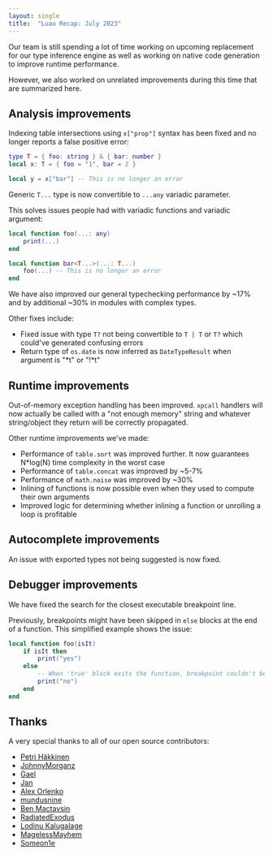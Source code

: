 ```yaml
---
layout: single
title:  "Luau Recap: July 2023"
---
```


Our team is still spending a lot of time working on upcoming replacement for our type inference engine as well as working on native code generation to improve runtime performance.

However, we also worked on unrelated improvements during this time that are summarized here.

## Analysis improvements

Indexing table intersections using `x["prop"]` syntax has been fixed and no longer reports a false positive error:

```lua
type T = { foo: string } & { bar: number }
local x: T = { foo = "1", bar = 2 }

local y = x["bar"] -- This is no longer an error
```

Generic `T...` type is now convertible to `...any` variadic parameter.

This solves issues people had with variadic functions and variadic argument:

```lua
local function foo(...: any)
    print(...)
end

local function bar<T...>(...: T...)
    foo(...) -- This is no longer an error
end
```

We have also improved our general typechecking performance by ~17% and by additional ~30% in modules with complex types.

Other fixes include:

* Fixed issue with type `T?` not being convertible to `T | T` or `T?` which could've generated confusing errors
* Return type of `os.date` is now inferred as `DateTypeResult` when argument is "*t" or "!*t"

## Runtime improvements

Out-of-memory exception handling has been improved.
`xpcall` handlers will now actually be called with a "not enough memory" string and whatever string/object they return will be correctly propagated.

Other runtime improvements we've made:

* Performance of `table.sort` was improved further. It now guarantees N*log(N) time complexity in the worst case
* Performance of `table.concat` was improved by ~5-7%
* Performance of `math.noise` was improved by ~30%
* Inlining of functions is now possible even when they used to compute their own arguments
* Improved logic for determining whether inlining a function or unrolling a loop is profitable

## Autocomplete improvements

An issue with exported types not being suggested is now fixed.

## Debugger improvements

We have fixed the search for the closest executable breakpoint line.

Previously, breakpoints might have been skipped in `else` blocks at the end of a function.
This simplified example shows the issue:

```lua
local function foo(isIt)
    if isIt then
        print("yes")
    else
        -- When 'true' block exits the function, breakpoint couldn't be placed here
        print("no")
    end
end
```

## Thanks

A very special thanks to all of our open source contributors:

* [Petri Häkkinen](https://github.com/petrihakkinen)
* [JohnnyMorganz](https://github.com/JohnnyMorganz)
* [Gael](https://github.com/TheGreatSageEqualToHeaven)
* [Jan](https://github.com/Jan200101)
* [Alex Orlenko](https://github.com/khvzak)
* [mundusnine](https://github.com/mundusnine)
* [Ben Mactavsin](https://github.com/BenMactavsin)
* [RadiatedExodus](https://github.com/RealEthanPlayzDev)
* [Lodinu Kalugalage](https://github.com/imlodinu)
* [MagelessMayhem](https://github.com/MagelessMayhem)
* [Someon1e](https://github.com/Someon1e)
